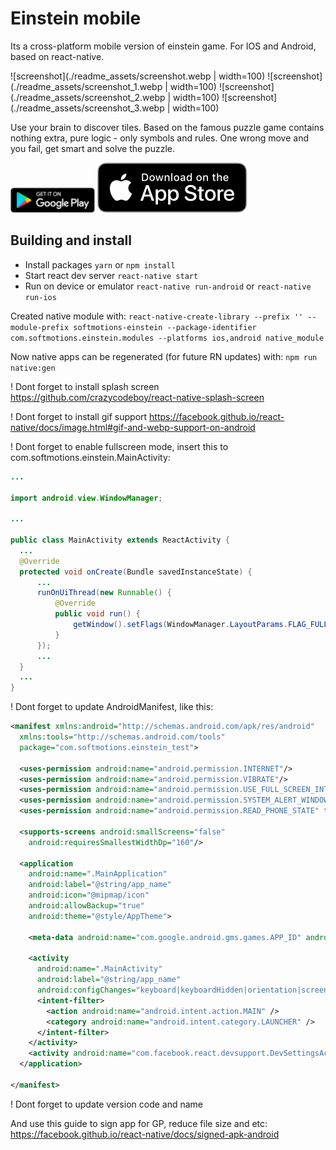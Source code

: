 # Einstein mobile

Its a cross-platform mobile version of einstein game. For IOS and Android, based on react-native.

![screenshot](./readme_assets/screenshot.webp | width=100) ![screenshot](./readme_assets/screenshot_1.webp | width=100) ![screenshot](./readme_assets/screenshot_2.webp | width=100) ![screenshot](./readme_assets/screenshot_3.webp | width=100)

Use your brain to discover tiles. Based on the famous puzzle game contains nothing extra, pure logic - only symbols and rules. One wrong move and you fail, get smart and solve the puzzle.

[![get on google play](./readme_assets/google-play-badge.png)](https://play.google.com/store/apps/details?id=com.softmotions.einstein&hl=en)  [![download from app store](./readme_assets/download-from-app-store.svg)](https://apps.apple.com/us/app/id1335910358)

## Building and install

* Install packages `yarn` or `npm install`
* Start react dev server `react-native start`
* Run on device or emulator `react-native run-android` or `react-native run-ios`

Created native module with:
`react-native-create-library --prefix '' --module-prefix softmotions-einstein --package-identifier com.softmotions.einstein.modules --platforms ios,android native_module`

Now native apps can be regenerated (for future RN updates) with:
`npm run native:gen`

! Dont forget to install splash screen
https://github.com/crazycodeboy/react-native-splash-screen

! Dont forget to install gif support
https://facebook.github.io/react-native/docs/image.html#gif-and-webp-support-on-android

! Dont forget to enable fullscreen mode, insert this to com.softmotions.einstein.MainActivity:

```java
...

import android.view.WindowManager;

...

public class MainActivity extends ReactActivity {
  ...
  @Override
  protected void onCreate(Bundle savedInstanceState) {
      ...
      runOnUiThread(new Runnable() {
          @Override
          public void run() {
              getWindow().setFlags(WindowManager.LayoutParams.FLAG_FULLSCREEN, WindowManager.LayoutParams.FLAG_FULLSCREEN);
          }
      });
      ...
  }
  ...
}
```

! Dont forget to update AndroidManifest, like this:

```xml
<manifest xmlns:android="http://schemas.android.com/apk/res/android"
  xmlns:tools="http://schemas.android.com/tools"
  package="com.softmotions.einstein_test">

  <uses-permission android:name="android.permission.INTERNET"/>
  <uses-permission android:name="android.permission.VIBRATE"/>
  <uses-permission android:name="android.permission.USE_FULL_SCREEN_INTENT"/>
  <uses-permission android:name="android.permission.SYSTEM_ALERT_WINDOW"/>
  <uses-permission android:name="android.permission.READ_PHONE_STATE" tools:node="remove"/>

  <supports-screens android:smallScreens="false"
    android:requiresSmallestWidthDp="160"/>

  <application
    android:name=".MainApplication"
    android:label="@string/app_name"
    android:icon="@mipmap/icon"
    android:allowBackup="true"
    android:theme="@style/AppTheme">

    <meta-data android:name="com.google.android.gms.games.APP_ID" android:value="@string/app_id"/>

    <activity
      android:name=".MainActivity"
      android:label="@string/app_name"
      android:configChanges="keyboard|keyboardHidden|orientation|screenSize">
      <intent-filter>
        <action android:name="android.intent.action.MAIN" />
        <category android:name="android.intent.category.LAUNCHER" />
      </intent-filter>
    </activity>
    <activity android:name="com.facebook.react.devsupport.DevSettingsActivity" />
  </application>

</manifest>
```

! Dont forget to update version code and name

And use this guide to sign app for GP, reduce file size and etc:
https://facebook.github.io/react-native/docs/signed-apk-android
